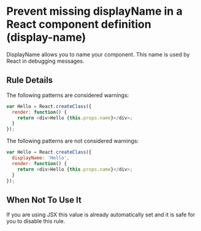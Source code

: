 # Prevent missing displayName in a React component definition (display-name)

DisplayName allows you to name your component. This name is used by React in debugging messages.

## Rule Details

The following patterns are considered warnings:

```js
var Hello = React.createClass({
  render: function() {
    return <div>Hello {this.props.name}</div>;
  }
});
```

The following patterns are not considered warnings:

```js
var Hello = React.createClass({
  displayName: 'Hello',
  render: function() {
    return <div>Hello {this.props.name}</div>;
  }
});
```

## When Not To Use It

If you are using JSX this value is already automatically set and it is safe for you to disable this rule.
